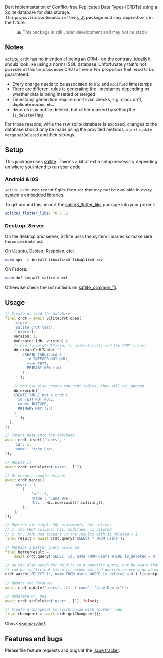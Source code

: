 Dart implementation of Conflict-free Replicated Data Types (CRDTs) using a Sqlite database for data storage.  
This project is a continuation of the [crdt](https://github.com/cachapa/crdt) package and may depend on it in the future.

> ⚠ This package is still under development and may not be stable

## Notes

`sqlite_crdt` has no intention of being an ORM - on the contrary, ideally it should look like using a normal SQL database. Unfortunately that's not possible at this time because CRDTs have a few properties that need to be guaranteed:

* Every change needs to be associated to `hlc` and `modified` timestamps
* There are different rules to generating the timestamps depending on whether data is being inserted or merged
* Timestamp generation require non-trivial checks, e.g. clock drift, duplicate nodes, etc.
* Records may not be deleted, but rather marked by setting the `is_deleted` flag

For those reasons, while the raw sqlite database is exposed, changes to the database should only be made using the provided methods `insert` `update` `merge` `setDeleted` and their siblings.

## Setup

This package uses [sqflite](https://pub.dev/packages/sqflite). There's a bit of extra setup necessary depending on where you intend to run your code:

### Android & iOS

`sqlite_crdt` uses recent Sqlite features that may not be available in every system's embedded libraries.

To get around this, import the [sqlite3_flutter_libs](https://pub.dev/packages/sqlite3_flutter_libs) package into your project:

```yaml
sqlite3_flutter_libs: ^0.5.12
```

### Desktop, Server

On the desktop and server, Sqflite uses the system libraries so make sure those are installed.

On Ubuntu, Debian, Raspbian, etc:

```bash
sudo apt -y install libsqlite3 libsqlite3-dev
```

On Fedora:

```bash
sudo dnf install sqlite-devel
```

Otherwise check the instructions on [sqflite_common_ffi](https://pub.dev/packages/sqflite_common_ffi).

## Usage

```dart
// Create or load the database
final crdt = await SqliteCrdt.open(
    'store',
    'sqlite_crdt_test',
    ['users'],
    version: 1,
    onCreate: (db, version) {
    // Use [createCrdtTable] to automatically add the CRDT columns
    db.createCrdtTable('''
        CREATE TABLE users (
          id INTEGER NOT NULL,
          name TEXT,
          PRIMARY KEY (id)
        )
    ''');
    
    // You can also create non-crdt tables, they will be ignored
    db.execute('''
    CREATE TABLE not_a_crdt (
      id TEXT NOT NULL,
      count INTEGER,
      PRIMARY KEY (id)
    )
    ''');
  },
);

// Insert data into the database
await crdt.insert('users', {
    'id': 1,
    'name': 'John Doe',
});

// Delete it
await crdt.setDeleted('users', [1]);

// Or merge a remote dataset
await crdt.merge({
    'users': [
        {
            'id': 2,
            'name': 'Jane Doe',
            'hlc': Hlc.now(uuid()).toString(),
        },
    ],
});

// Queries are simple SQL statements, but notice:
// 1. the CRDT columns: hlc, modified, is_deleted
// 2. Mr. John Doe appears in the results with is_deleted = 1
final result = await crdt.query('SELECT * FROM users');

// Perhaps a better query would be
final betterResult =
    await crdt.query('SELECT id, name FROM users WHERE is_deleted = 0');

// We can also watch for results to a specific query, but be aware that this
// can be inefficient since it reruns watched queries on every database change
crdt.watch('SELECT id, name FROM users WHERE is_deleted = 0').listen(print);

// Update the database
await crdt.update('users', [2], {'name': 'Jane Doe 👍'});

// Undelete Mr. Doe
await crdt.setDeleted('users', [1], false);

// Create a changeset to synchronize with another node
final changeset = await crdt.getChangeset();
```

Check [example.dart](https://github.com/cachapa/sqlite_crdt/blob/master/example/example.dart).

## Features and bugs

Please file feature requests and bugs at the [issue tracker](https://github.com/cachapa/sqlite_crdt/issues).
